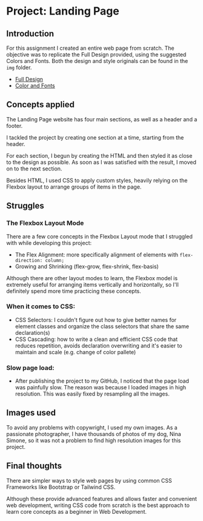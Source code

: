 # Project: Landing Page

## Introduction

For this assignment I created an entire web page from scratch. The objective was to replicate the Full Design provided, using the suggested Colors and Fonts.
Both the design and style originals can be found in the `img` folder.

- [Full Design](https://github.com/thaysmartinez/odin-landing-page/blob/main/img/full-design.png)
- [Color and Fonts](https://github.com/thaysmartinez/odin-landing-page/blob/main/img/colors-and-fonts.png)

## Concepts applied

The Landing Page website has four main sections, as well as a header and a footer.

I tackled the project by creating one section at a time, starting from the header.

For each section, I begun by creating the HTML and then styled it as close to the design as possible. As soon as I was satisfied with the result, I moved on to the next section.

Besides HTML, I used CSS to apply custom styles, heavily relying on the Flexbox layout to arrange groups of items in the page.

## Struggles

### The Flexbox Layout Mode

There are a few core concepts in the Flexbox Layout mode that I struggled with while developing this project:

- The Flex Alignment: more specifically alignment of elements with `flex-direction: column;`
- Growing and Shrinking (flex-grow, flex-shrink, flex-basis)

Although there are other layout modes to learn, the Flexbox model is extremely useful for arranging items vertically and horizontally, so I'll definitely spend more time practicing these concepts.

### When it comes to CSS:

- CSS Selectors: I couldn't figure out how to give better names for element classes and organize the class selectors that share the same declaration(s)
- CSS Cascading: how to write a clean and efficient CSS code that reduces repetition, avoids declaration overwriting and it's easier to maintain and scale (e.g. change of color pallete)

### Slow page load:

- After publishing the project to my GitHub, I noticed that the page load was painfully slow. The reason was because I loaded images in high resolution. This was easily fixed by resampling all the images.

## Images used

To avoid any problems with copywright, I used my own images. As a passionate photographer, I have thousands of photos of my dog, Nina Simone, so it was not a problem to find high resolution images for this project.

## Final thoughts

There are simpler ways to style web pages by using common CSS Frameworks like Bootstrap or Tailwind CSS.

Although these provide advanced features and allows faster and convenient web development, writing CSS code from scratch is the best approach to learn core concepts as a beginner in Web Development.
